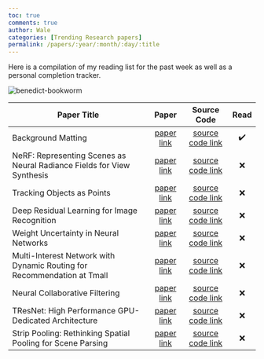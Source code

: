 ```yaml
---
toc: true
comments: true
author: Wale
categories: [Trending Research papers]
permalink: /papers/:year/:month/:day/:title
---
```


Here is a compilation of my reading list for the past week as well as a personal completion tracker.

![benedict-bookworm](https://media.giphy.com/media/HBHrbvkXAg5gI/giphy.gif)







| Paper Title                                                  |                        Paper                         |                         Source Code                          |        Read        |
| ------------------------------------------------------------ | :--------------------------------------------------: | :----------------------------------------------------------: | :----------------: |
| Background Matting                                           | [paper link](https://arxiv.org/pdf/2004.00626v1.pdf) | [source code link](https://github.com/senguptaumd/Background-Matting) | :heavy_check_mark: |
| NeRF: Representing Scenes as Neural Radiance Fields for View Synthesis | [paper link](https://arxiv.org/pdf/2003.08934v1.pdf) | [source code link](https://github.com/yenchenlin/nerf-pytorch) |        :x:         |
| Tracking Objects as Points                                   | [paper link](https://arxiv.org/pdf/2004.01177v1.pdf) | [source code link](https://github.com/xingyizhou/CenterTrack) |        :x:         |
| Deep Residual Learning for Image Recognition                 | [paper link](https://arxiv.org/pdf/1512.03385v1.pdf) | [source code link](https://github.com/tensorflow/models/tree/master/research/deeplab) |        :x:         |
| Weight Uncertainty in Neural Networks                        | [paper link](https://arxiv.org/pdf/1505.05424v2.pdf) | [source code link](https://github.com/piEsposito/blitz-bayesian-deep-learning) |        :x:         |
| Multi-Interest Network with Dynamic Routing for Recommendation at Tmall | [paper link](https://arxiv.org/pdf/1904.08030v1.pdf) | [source code link](https://github.com/shenweichen/deepmatch) |        :x:         |
| Neural Collaborative Filtering                               |  [paper link](https://arxiv.org/pdf/1708.05031.pdf)  | [source code link](https://github.com/shenweichen/deepmatch) |        :x:         |
| TResNet: High Performance GPU-Dedicated Architecture         | [paper link](https://arxiv.org/pdf/2003.13630v1.pdf) |     [source code link](https://github.com/mrT23/TResNet)     |        :x:         |
| Strip Pooling: Rethinking Spatial Pooling for Scene Parsing  | [paper link](https://arxiv.org/pdf/2003.13328v1.pdf) |  [source code link](https://github.com/Andrew-Qibin/SPNet)   |        :x:         |